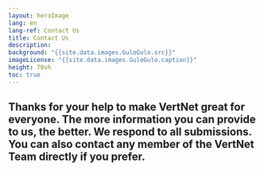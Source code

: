 ```yaml
--- 
layout: heroImage
lang: en
lang-ref: Contact Us
title: Contact Us
description: 
background: "{{site.data.images.GuloGulo.src}}"
imageLicense: "{{site.data.images.GuloGulo.caption}}"
height: 70vh
toc: true
---
```


## Thanks for your help to make VertNet great for everyone. The more information you can provide to us, the better. We respond to all submissions. You can also contact any member of the VertNet Team directly if you prefer.
